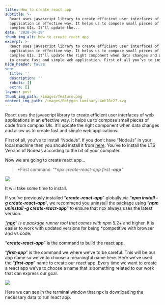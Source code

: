 ```yaml
---
title: How to create react app
subtitle: >-
  React uses javascript library to create efficient user interfaces of web
  application in effective way. It helps us to compose small pieces of code from
  complex UIs. It’ll update the...
date: '2020-04-28'
thumb_img_alt: How to create react app
excerpt: >-
  React uses javascript library to create efficient user interfaces of web
  application in effective way. It helps us to compose small pieces of code from
  complex UIs. It’ll update the right component when data changes and allow us
  to create fast and simple web application. First of all you’ve to install...
hide_header: false
seo:
  title: ''
  description: ''
  robots: []
  extra: []
layout: post
thumb_img_path: /images/feature.png
content_img_path: /images/Polygon Luminary-4eb18c27.svg
---
```

React uses the javascript library to create efficient user interfaces of web applications in an effective way. It helps us to compose small pieces of code from complex UIs. It’ll update the right component when data changes and allow us to create fast and simple web applications.

First of all, you’ve to install “NodeJs”. If you don’t have “NodeJs” in your local machine then you should install it from [here](https://nodejs.org/en/download). You’ve to install the LTS Version of NodeJs according to the bit of your computer.

Now we are going to create react app…

> \*First command: “\**npx create-react-app first **-app**”*



![](/images/1-838f4c4b.png)

It will take some time to install.

If you’ve previously installed “***create-react-app***” globally via “***npm install -g create-react-app***”, we recommend you uninstall the package using “***npm uninstall -g create-react-app***” to ensure that npx always uses the latest version.  


[*“**npx***](https://medium.com/@maybekatz/introducing-npx-an-npm-package-runner-55f7d4bd282b)*” is a package runner tool that comes with np*m 5.2+ and higher. It is easier to work with updated versions for being \*competitive with browser and vs code.

“***create-react-app***” is the command to build the react app.

“***first-app***” is the command we where we’ve to be careful. This will be our app name so we’ve to choose a meaningful name here. Here we’ve used the “***first-app***” name to create our react app. Every time we want to create a react app we’ve to choose a name that is something related to our work that can express our goal.

![](/images/2-8ad36a08.png)

Here we can see in the terminal window that npx is downloading the necessary data to run react app.
